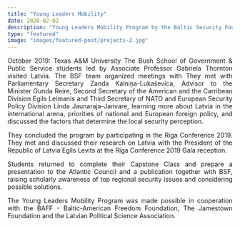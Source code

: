 ```yaml
---
title: "Young Leaders Mobility"
date: 2020-02-02
description: "Young Leaders Mobility Program by the Baltic Security Foundation"
type: "featured"
image: "images/featured-post/projects-2.jpg"
---
```


<p align="justify">
October 2019: Texas A&M University The Bush School of Government & Public Service students led by Associate Professor Gabriela Thornton visited Latvia. The BSF team organized meetings with 
They met with Parliamentary Secretary Zanda Kalniņa-Lukaševica, Advisor to the Minister Gunda Reire, Second Secretary of the American and the Carribean Division Egils Leimanis and Third Secretary of NATO and European Security Policy Division Linda Jaunaraja-Janvare, learning more about Latvia in the international arena, priorities of national and European foreign policy, and discussed the factors that determine the local security perception. 
</p>
<p align="justify">
They concluded the program by participating in the Riga Conference 2019. They met and discussed their research on Latvia with the President of the Republic of Latvia Egils Levits at the Riga Conference 2019 Gala reception.
</p>
<p align="justify">
Students returned to complete their Capstone Class and prepare a presentation to the Atlantic Council and a publication together with BSF, raising scholarly awareness of top regional security issues and considering possible solutions.
</p>
<p align="justify">
The Young Leaders Mobility Program was made possible in cooperation with the BAFF - Baltic-American Freedom Foundation, The Jamestown Foundation and the Latvian Political Science Association.
</p>
